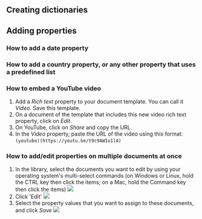 ## Creating dictionaries

## Adding properties
### How to add a date property

### How to add a country property, or any other property that uses a predefined list

### How to embed a YouTube video
1. Add a _Rich text_ property to your document template. You can call it _Video_. Save this template.
2. On a document of the template that includes this new video rich text property, click on _Edit_. 
3. On YouTube, click on _Share_ and copy the URL.
4. In the _Video_ property, paste the URL of the video using this format: `(youtube)(https://youtu.be/t9c9AWIo1lA)`

### How to add/edit properties on multiple documents at once
1. In the library, select the documents you want to edit by using your operating system's multi-select commands (on Windows or Linux, hold the CTRL key then click the items; on a Mac, hold the Command key then click the items)
![](http://www.uwazi.io/wp-content/uploads/2017/03/Screen-Shot-2017-03-27-at-2.20.00-PM.png)
2. Click 'Edit'
![](http://www.uwazi.io/wp-content/uploads/2017/03/multi-edit-2.png)
3. Select the property values that you want to assign to these documents, and click _Save_
![](http://www.uwazi.io/wp-content/uploads/2017/03/multi-edit-3.png)